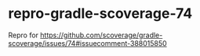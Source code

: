 # repro-gradle-scoverage-74

Repro for https://github.com/scoverage/gradle-scoverage/issues/74#issuecomment-388015850

